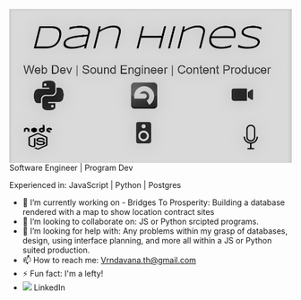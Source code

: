 <img src="Imgs/Github banner.png"
     alt="Banner"
     style="float: left; margin-right: 10px;" />
     
     
     
Software Engineer | Program Dev

Experienced in:
JavaScript | Python | Postgres 

- 🔭 I’m currently working on - Bridges To Prosperity: Building a database rendered with a map to show location contract sites
- 👯 I’m looking to collaborate on: JS or Python srcipted programs.
- 🤔 I’m looking for help with: Any problems within my grasp of databases, design, using interface planning, and more all within a JS or Python suited production.
- 📫 How to reach me: Vrndavana.th@gmail.com
- ⚡ Fun fact: I'm a lefty!
- <a href="https://www.linkedin.com/in/vrndavana-hines-3a4329176/"><img height="30" src="https://github.com/WaylonWalker/WaylonWalker/blob/main/icon/linkedin.png?raw=true"></a>
LinkedIn 
